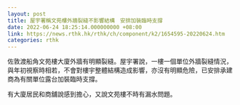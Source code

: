 ```yaml
---
layout: post
title: 屋宇署稱文苑樓外牆裂縫不影響結構　安排加裝臨時支撐
date: 2022-06-24 18:25:14.000000000 +08:00
link: https://news.rthk.hk/rthk/ch/component/k2/1654595-20220624.htm
categories: rthk
---
```


佐敦渡船角文苑樓大廈外牆有明顯裂縫。屋宇署說，一樓一個單位外牆裂縫情況，與年初視察時相若，不會對樓宇整體結構造成影響，亦沒有明顯危險，已安排承建商為有關單位露台加裝臨時支撐。

有大廈居民和商舖說感到擔心，又說文苑樓不時有漏水問題。
